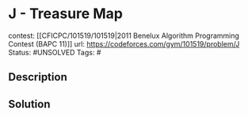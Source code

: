 # J - Treasure Map

contest: [[CFICPC/101519/101519|2011 Benelux Algorithm Programming Contest (BAPC 11)]]
url: https://codeforces.com/gym/101519/problem/J
Status: #UNSOLVED
Tags: #

## Description

## Solution

